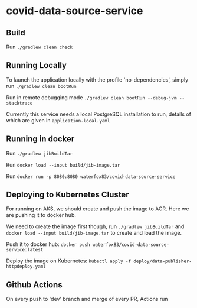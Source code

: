 # covid-data-source-service

## Build
 Run `./gradlew clean check`

## Running Locally 
 To launch the application locally with the profile 'no-dependencies', simply run `./gradlew clean bootRun`
 
 Run in remote debugging mode `./gradlew clean bootRun --debug-jvm --stacktrace`

 Currently this service needs a local PostgreSQL installation to run, details of which are given in 
 `application-local.yaml`

 
## Running in docker

 Run `./gradlew jibBuildTar`
 
 Run `docker load --input build/jib-image.tar`
 
 Run `docker run -p 8080:8080 waterfox83/covid-data-source-service`
 

## Deploying to Kubernetes Cluster

For running on AKS, we should create and push the image to ACR. Here we are pushing it to docker hub.

We need to create the image first though, run `./gradlew jibBuildTar` and `docker load --input build/jib-image.tar` 
to create and load the image. 
 
Push it to docker hub: `docker push waterfox83/covid-data-source-service:latest`

Deploy the image on Kubernetes: `kubectl apply -f deploy/data-publisher-httpdeploy.yaml`

## Github Actions

On every push to 'dev' branch and merge of every PR, Actions run